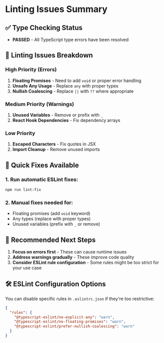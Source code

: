 # Linting Issues Summary

## ✅ Type Checking Status
- **PASSED** - All TypeScript type errors have been resolved

## 🔧 Linting Issues Breakdown

### High Priority (Errors)
1. **Floating Promises** - Need to add `void` or proper error handling
2. **Unsafe Any Usage** - Replace `any` with proper types
3. **Nullish Coalescing** - Replace `||` with `??` where appropriate

### Medium Priority (Warnings)
1. **Unused Variables** - Remove or prefix with `_`
2. **React Hook Dependencies** - Fix dependency arrays

### Low Priority
1. **Escaped Characters** - Fix quotes in JSX
2. **Import Cleanup** - Remove unused imports

## 🚀 Quick Fixes Available

### 1. Run automatic ESLint fixes:
```bash
npm run lint:fix
```

### 2. Manual fixes needed for:
- Floating promises (add `void` keyword)
- Any types (replace with proper types)
- Unused variables (prefix with `_` or remove)

## 📝 Recommended Next Steps

1. **Focus on errors first** - These can cause runtime issues
2. **Address warnings gradually** - These improve code quality
3. **Consider ESLint rule configuration** - Some rules might be too strict for your use case

## 🛠️ ESLint Configuration Options

You can disable specific rules in `.eslintrc.json` if they're too restrictive:

```json
{
  "rules": {
    "@typescript-eslint/no-explicit-any": "warn",
    "@typescript-eslint/no-floating-promises": "warn",
    "@typescript-eslint/prefer-nullish-coalescing": "warn"
  }
}
```